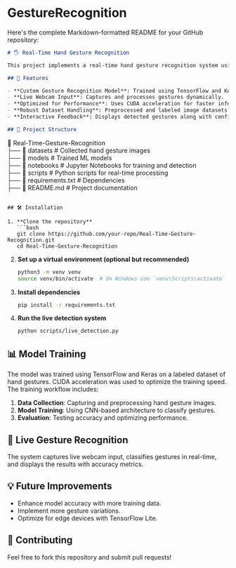 # GestureRecognition

Here's the complete Markdown-formatted README for your GitHub repository:  

```markdown
# 🖐️ Real-Time Hand Gesture Recognition  

This project implements a real-time hand gesture recognition system using machine learning and computer vision, enabling interactive feedback through live webcam input. The system is designed for efficient real-time processing and classification, displaying gesture results and accuracy on-screen.  

## 🚀 Features  

- **Custom Gesture Recognition Model**: Trained using TensorFlow and Keras for accurate real-time classification.  
- **Live Webcam Input**: Captures and processes gestures dynamically.  
- **Optimized for Performance**: Uses CUDA acceleration for faster inference on compatible GPUs.  
- **Robust Dataset Handling**: Preprocessed and labeled image datasets for effective training and validation.  
- **Interactive Feedback**: Displays detected gestures along with confidence levels.  

## 📁 Project Structure  

```
📂 Real-Time-Gesture-Recognition  
 ├── 📂 datasets               # Collected hand gesture images  
 ├── 📂 models                 # Trained ML models  
 ├── 📂 notebooks              # Jupyter Notebooks for training and detection  
 ├── 📂 scripts                # Python scripts for real-time processing  
 ├── 📄 requirements.txt        # Dependencies  
 ├── 📄 README.md               # Project documentation  
```

## 🛠️ Installation  

1. **Clone the repository**  
   ```bash
   git clone https://github.com/your-repo/Real-Time-Gesture-Recognition.git
   cd Real-Time-Gesture-Recognition
   ```  

2. **Set up a virtual environment (optional but recommended)**  
   ```bash
   python3 -m venv venv  
   source venv/bin/activate  # On Windows use `venv\Scripts\activate`
   ```  

3. **Install dependencies**  
   ```bash
   pip install -r requirements.txt
   ```  

4. **Run the live detection system**  
   ```bash
   python scripts/live_detection.py
   ```  

## 📊 Model Training  

The model was trained using TensorFlow and Keras on a labeled dataset of hand gestures. CUDA acceleration was used to optimize the training speed. The training workflow includes:  

1. **Data Collection**: Capturing and preprocessing hand gesture images.  
2. **Model Training**: Using CNN-based architecture to classify gestures.  
3. **Evaluation**: Testing accuracy and optimizing performance.  

## 🎥 Live Gesture Recognition  

The system captures live webcam input, classifies gestures in real-time, and displays the results with accuracy metrics.  

## 💡 Future Improvements  

- Enhance model accuracy with more training data.  
- Implement more gesture variations.  
- Optimize for edge devices with TensorFlow Lite.  

## 🤝 Contributing  

Feel free to fork this repository and submit pull requests!  
```
